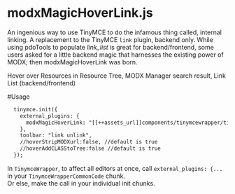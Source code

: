 # modxMagicHoverLink.js
An ingenious way to use TinyMCE to do the infamous thing called, internal linking.
A replacement to the TinyMCE `link` plugin, backend only.
While using pdoTools to populate *link_list* is great for backend/frontend, some users asked for a little backend magic that harnesses the existing power of MODX; then modxMagicHoverLink was born.

Hover over Resources in Resource Tree, MODX Manager search result, Link List (backend/frontend)

#Usage
```html
  tinymce.init({
    external_plugins: {
      modxMagicHoverLink: "[[++assets_url]]components/tinymcewrapper/tinymceplugins/modxMagicHoverLink.js"
    },
    toolbar: "link unlink",
    //hoverStripMODXurl:false, //default is true
    //hoverAddCLASStoTree:false //default is true
  });
  ```
  In `TinymceWrapper`, to affect all editors at once, call `external_plugins: {...` in your `TinymceWrapperCommonCode` chunk.<br> Or else, make the call in your individual init chunks.


